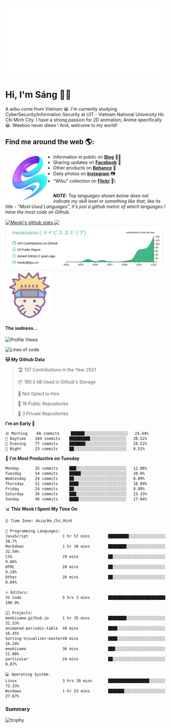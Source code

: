 <p align="center">
<a href="https://meokisama.github.io">
    <img src="effect.svg"/>
</a>
</p>

# Hi, I'm Sáng 👋🏾
A wibu come from Vietnam 😀. I'm currently studying CyberSecurity/Information Security at UIT - Vietnam National University Ho Chi Minh City. I have a strong passion for 2D animation, Anime specifically 😀. Weeboo never dieee ! And, welcome to my world!


## Find me around the web 🌎:
<a href="https://facebook.com/slytherinnn/"><img align="left" width="150" height="150" src="https://github.com/meokisama/meokisama/blob/master/image/2750554.png"> </a>
- Information in public on <a href="https://meokisama.github.io/">__Blog__</a> ✍🏾
- Sharing updates on <a href="https://facebook.com/slytherinnn/">__Facebook__</a> 💼
- Other products on <a href="https://www.behance.net/meokisama">__Behance__</a> 🏓
- Daily photos on <a href="https://www.instagram.com/hi.im.meoki/">__Instagram__</a> 📷
- "Wibu" collection on <a href="https://www.flickr.com/photos/meokisama/albums">__Flickr__</a> 👾\
##
___NOTE:___ _Top languages shown below does not indicate my skill level or something like that, like its title - "Most Used Languages", it's just a github metric of which languages I have the most code on Github._


<a href="https://github.com/meokisama">
  <img align="center" src="https://github-readme-stats.vercel.app/api?username=meokisama&show_icons=true&include_all_commits=true&theme=vue" alt="Meoki's github stats" />
</a>
<a href="https://github.com/meokisama">
  <img align="center" src="https://github-readme-stats.vercel.app/api/top-langs/?username=meokisama&layout=compact&theme=vue&langs_count=10" />
</a>

<div style="overflow: hidden;justify-content:space-around;">
  <img align="center" src="https://raw.githubusercontent.com/meokisama/meokisama/master/profile-summary-card-output/vue/0-profile-details.svg"/>
  <img align="center" src="image/favicon.png" width="150">
</div>

#### The sadness...

<!--START_SECTION:waka-->
![Profile Views](http://img.shields.io/badge/Profile%20Views-0-blue)

![Lines of code](https://img.shields.io/badge/From%20Hello%20World%20I%27ve%20Written-1.6%20million%20lines%20of%20code-blue)

**🐱 My Github Data** 

> 🏆 137 Contributions in the Year 2021
 > 
> 📦 180.5 kB Used in Github's Storage 
 > 
> 🚫 Not Opted to Hire
 > 
> 📜 19 Public Repositories 
 > 
> 🔑 3 Private Repositories  
 > 
**I'm an Early 🐤** 

```text
🌞 Morning    66 commits     ██████░░░░░░░░░░░░░░░░░░░   24.44% 
🌆 Daytime    104 commits    █████████░░░░░░░░░░░░░░░░   38.52% 
🌃 Evening    77 commits     ███████░░░░░░░░░░░░░░░░░░   28.52% 
🌙 Night      23 commits     ██░░░░░░░░░░░░░░░░░░░░░░░   8.52%

```
📅 **I'm Most Productive on Tuesday** 

```text
Monday       35 commits     ███░░░░░░░░░░░░░░░░░░░░░░   12.96% 
Tuesday      54 commits     █████░░░░░░░░░░░░░░░░░░░░   20.0% 
Wednesday    24 commits     ██░░░░░░░░░░░░░░░░░░░░░░░   8.89% 
Thursday     51 commits     ████░░░░░░░░░░░░░░░░░░░░░   18.89% 
Friday       24 commits     ██░░░░░░░░░░░░░░░░░░░░░░░   8.89% 
Saturday     36 commits     ███░░░░░░░░░░░░░░░░░░░░░░   13.33% 
Sunday       46 commits     ████░░░░░░░░░░░░░░░░░░░░░   17.04%

```


📊 **This Week I Spent My Time On** 

```text
⌚︎ Time Zone: Asia/Ho_Chi_Minh

💬 Programming Languages: 
JavaScript               1 hr 57 mins        █████████░░░░░░░░░░░░░░░░   38.7% 
Markdown                 1 hr 38 mins        ████████░░░░░░░░░░░░░░░░░   32.54% 
CSS                      29 mins             ██░░░░░░░░░░░░░░░░░░░░░░░   9.86% 
HTML                     28 mins             ██░░░░░░░░░░░░░░░░░░░░░░░   9.24% 
Other                    26 mins             ██░░░░░░░░░░░░░░░░░░░░░░░   8.84%

🔥 Editors: 
VS Code                  5 hrs 3 mins        █████████████████████████   100.0%

🐱‍💻 Projects: 
meokisama.github.io      1 hr 35 mins        ████████░░░░░░░░░░░░░░░░░   31.53% 
animated-periodic-table  49 mins             ████░░░░░░░░░░░░░░░░░░░░░   16.45% 
Sorting-Visualizer-master49 mins             ████░░░░░░░░░░░░░░░░░░░░░   16.24% 
meokisama                36 mins             ███░░░░░░░░░░░░░░░░░░░░░░   11.88% 
particular               24 mins             ██░░░░░░░░░░░░░░░░░░░░░░░   8.07%

💻 Operating System: 
Linux                    3 hrs 39 mins       ██████████████████░░░░░░░   72.33% 
Windows                  1 hr 23 mins        ███████░░░░░░░░░░░░░░░░░░   27.67%

```


<!--END_SECTION:waka-->
### Summary
![trophy](https://github-profile-trophy.vercel.app/?username=meokisama)
